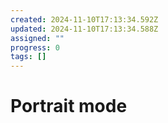 ```yaml
---
created: 2024-11-10T17:13:34.592Z
updated: 2024-11-10T17:13:34.588Z
assigned: ""
progress: 0
tags: []
---
```


# Portrait mode
